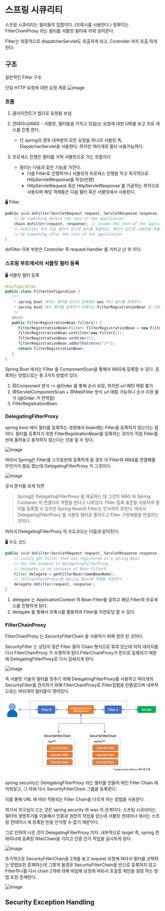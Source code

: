 # 스프링 시큐리티
스프링 시큐리티는 필터들의 집합이다. (프록시를 사용한다.) 정확히는 FilterChainProxy
라는 필터를 서블릿 필터에 끼워 넣어준다.

Filter는 최종적으로 dispatcherServlet도 호출하게 되고, Controller 까지
호출 하게 된다.

## 구조

일반적인 Filter 구조

단일 HTTP 요청에 대한 요청 계층 
![image](https://user-images.githubusercontent.com/69373314/191913666-0fa9f88e-fa5a-4da8-85b2-9fc6262fc178.png)

### 흐름
1. 클라이언트가 앱으로 요청을 보냄

2. 컨테이너(WAS - 서블릿, 필터들을 가지고 있음)는 요청에 대한 URI를 보고 프로 세스를 진행 한다.
    * 단 spring의 경우 대부분의 모든 요청을 하나의 서블릿 즉, DispatcherServlet을 사용한다. 하지만 여러개의 필터 사용가능하다.
   
3. 프로세스 진행은 필터를 거쳐 서블릿으로 가는 흐름이다
    * 필터는 다음과 같은 기능을 가진다.
      * 다음 Filter로 진행하거나 서블릿의 프로세스 진행을 막고 즉각적으로 HttpServletResponse를 작성(반환)
      * HttpServletRequest 혹은 HttpServletResponse 를 가공하는 목적으로 사용되며 해당 객체들은 다음 필터 혹은 서블릿에서 사용된다.

🖥 Filter
```java
public void doFilter(ServletRequest request, ServletResponse response, FilterChain chain) {
	// do something before the rest of the application
    chain.doFilter(request, response); // invoke the rest of the application
    // doFilter 에서 다음 필터가 있으면 필터를 호출하고, 필터가 없으면 서블릿을 호출한다.
    // do something after the rest of the application
}
```

doFilter 이후 부분은 Controller 즉 request Handler 를 거치고 난 후 이다.

### 스프링 부트에서의 서블릿 필터 등록

🖥 서블릿 필터 등록
```java
@Configuration
public class FilterConfiguration {
   /**
    * spring boot 에서는 필터를 빈으로 등록해도 was 에서 필터를 등록한다
    * spring boot 에서 필터를 등록하기 위해서는 FilterRegistrationBean 을 사용해서 등록해야 한다.
    */
   @Bean
   public FilterRegistrationBean filter1() {
      FilterRegistrationBean<Filter> filterRegistrationBean = new FilterRegistrationBean<>();
      filterRegistrationBean.setFilter(new Filter1());
      filterRegistrationBean.setOrder(1);
      filterRegistrationBean.addUrlPatterns("/*");
      return filterRegistrationBean;
   }
}
```

Spring Boot 에서는 Filter 를 ComponentScan을 통해서 WAS에 등록할 수 있다. 
등록하는 방법으로는 총 3가지 방법이 있다.

1. @Component 방식 -> @Order 를 통해 순서 보장, 하지만 url 패턴 매핑 불가
2. @ServletComponentScan + @WebFilter 방식 url 매핑 가능하나 순서 지정 불가 (@Order 가 안먹힘)
3. FilterRegistrationBean

### DelegatingFilterProxy
spring boot 에서 필터를 등록하는 과정에서 bean에는 Filter를 등록하지 않는다는 점이다.
필터를 등록하기 위한 FilterRegistrationBean를 등록하는 것이지 직접 Filter를 빈에 올려놓고 동작하지 않는다는 것을 알 수 있다.

![image](https://user-images.githubusercontent.com/69373314/191919684-d2abda93-c646-48b8-aac5-30ffa925307b.png)

따라서 Spring은 Filter를 스프링빈에 등록하게 될 경우 이 Filter와 WAS를 연결해줄 무언가가 필요 했는데 DelegatingFilterProxy 가 그것이다.

![image](https://user-images.githubusercontent.com/69373314/192195447-2f391c28-5c5b-49a1-be61-e4fb4f6c99dd.png)


공식 문서를 보게 되면

> Spring은 DelegatingFilterProxy 를 제공하는 데 그것이 WAS 와 Spring Container 의 연결다리 역할을 한다고 나와있다.
> Filter 등록 표준을 사용하여 필터를 등록할 수 있지만 Spring Bean의 Filter는 인식하지 못한다.
> 따라서 DelegatingFilterProxy 를 서블릿 필터로 올려두고 Filter 구현체들을 연결하는 것이다.

따라서 DelegatingFilterProxy 의 수도코드는 다음과 같아진다.

🖥 수도 코드
```java
public void doFilter(ServletRequest request, ServletResponse response, FilterChain chain) {
	// Lazily get Filter that was registered as a Spring Bean
	// For the example in DelegatingFilterProxy
    // delegate is an instance of Bean Filter0
	Filter delegate = getFilterBean(someBeanName);
    // (FilterChainProxy)을 Spring Bean에 작업을 위임한다.
	delegate.doFilter(request, response);
}
```

1. delegate 는 ApplicationContext 의 Bean Filter를 살피고 해당 Filter의 프로세스를 진행하게 된다.
2. delegate 를 통해서 프록시를 활용하여 Filter를 지연로딩 할 수 있다.

### FilterChainProxy
FilterChainProxy 는 SecurityFilterChain 을 사용하기 위해 정의 된 것이다.

SecurityFilter 는 상당히 많은 Filter 들이 Chain 형식으로 묶여 있는데 이의 대리자를 다시 FilterChainProxy 가
수행하게 된다.FilterChainProxy가 빈으로 등록되기 때문에 DelegatingFilterProxy로 다시 감싸지게 된다.

![image](https://user-images.githubusercontent.com/69373314/192179655-297740de-6e56-4c0c-97f9-c366383ae010.png)

즉 서블릿 기술의 필터를 맞추기 위해 DelegatingFilterProxy를 사용하고
여러개의 SecurityFilter를 관리하기 위해 FilterChainProxy로 Filter집합을
만들었으며 내부적으로는 여러개의 필터들이 엮여있다.



![img_1.png](img_1.png)

spring security는 DelegatingFilterProxy 라는 필터를 만들어 메인 
Filter Chain 에 끼워넣고, 그 아래 다시 SecurityFilterChain 그룹을 
등록한다.

이를 통해 URL 에 따라 적용되는 Filter Chain을 다르게 하는 방법을 사용한다.

여기서 의구심이 드는 것은 spring security 와 was 의 관계이다. 스프링 시큐리티는 
필터의 생명주기를 이용해서 인증과 권한의 작업을 얻는데 서블릿 컨테이너 에서는 스프링 컨테이너
에 등록된 빈을 인식할 수 없기 때문이다.

그로 인하여 나온 것이 DelegatingFilterProxy 이다. 내부적으로 target 즉, spring 컨테이너에
등록된 filterChain을 가지고 인증 인가 작업을 실시하게 된다.

![image](https://user-images.githubusercontent.com/69373314/192180886-f6bcdac0-96af-47a8-81b7-54e8b026f528.png)

추가적으로 SecurityFilterChain을 2개를 놓고 request 요청에 따라서 필터를
선택하는 방법또한 존재하는데 그렇게 될경우 SecurityFilterChain을 빈으로 등록하지
않고 Filter하나를 다시 chain 2개에 대해 위임해 요청에 따라서 호출할 체인을 결정
하는 방법 또한 존재한다.

![image](https://user-images.githubusercontent.com/69373314/192181158-da5fae4e-44f6-4de8-bf18-4527b4cea49c.png)

## Security Exception Handling
